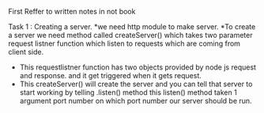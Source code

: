 First Reffer to written notes in not book

Task 1 : Creating a server.
*we need http module to make server.
*To create a server we need method called createServer() which takes two parameter request listner function which listen to requests which are coming from client side.
* This requestlistner function has two objects provided by node js request and response. and it get triggered when it gets request.
* This createServer() will create the server and you can tell that server to start working by telling .listen() method this listen() method taken 1 argument port number on which port number our server should be run.
